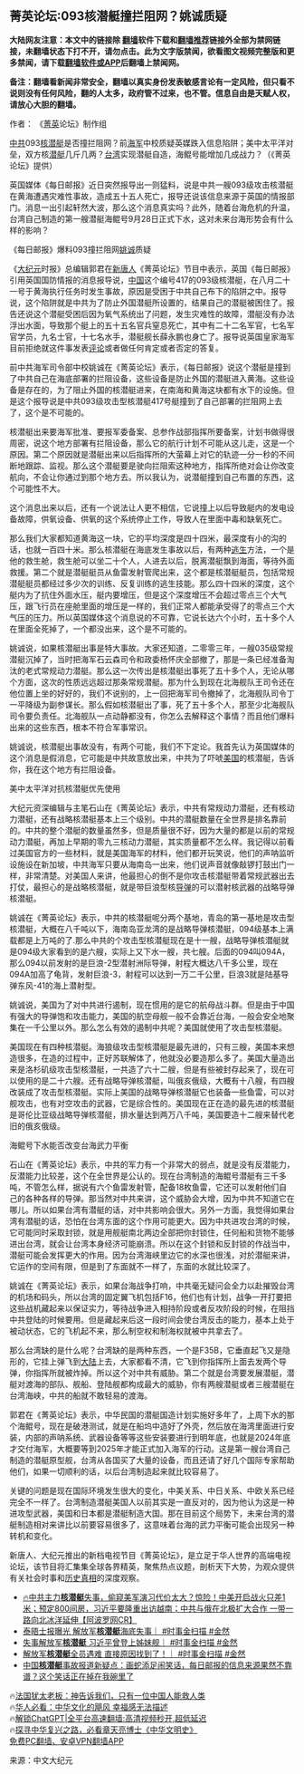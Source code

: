  <!-- 面包屑导航 --> <h2>菁英论坛:093核潜艇撞拦阻网？姚诚质疑</h2> <p class="notice"><b>大陆网友注意：本文中的链接除 <a href="https://github.com/bannedbook/fanqiang" >翻墙</a>软件下载和<a href="https://github.com/killgcd/justmysocks/blob/master/README.md">翻墙推荐</a>链接外全部为禁网链接，未翻墙状态下打不开，请勿点击。此为文字版禁闻，欲看图文视频完整版和更多禁闻，请下载<a href="https://github.com/bannedbook/fanqiang">翻墙软件或APP</a>后翻墙上禁闻网。</p><p>备注：翻墙看新闻非常安全，翻墙以真实身份发表敏感言论有一定风险，但只看不说则没有任何风险，翻的人太多，政府管不过来，也不管。信息自由是天赋人权，请放心大胆的翻墙。</b></p>  <div class="entry"> <p>作者： 《<a href="https://www.bannedbook.org/bnews/tag/%E8%8F%81%E8%8B%B1/" class="st_tag internal_tag" rel="tag" title="标签 菁英 下的日志">菁英</a>论坛》制作组</p> <p id="conimg"><a href="https://www.bannedbook.org/bnews/tag/%e4%b8%ad%e5%85%b1/" class="st_tag internal_tag" rel="tag" title="标签 中共 下的日志">中共</a>093<a href="https://www.bannedbook.org/bnews/tag/%e6%a0%b8%e6%bd%9c%e8%89%87/" class="st_tag internal_tag" rel="tag" title="标签 核潜艇 下的日志">核潜艇</a>是否撞拦阻网？前<a href="https://www.bannedbook.org/bnews/tag/%e6%b5%b7%e5%86%9b/" class="st_tag internal_tag" rel="tag" title="标签 海军 下的日志">海军</a>中校质疑英媒跌入信息陷阱；美中太平洋对垒，双方核<a href="https://www.bannedbook.org/bnews/tag/%E6%BD%9C%E8%89%87/" class="st_tag internal_tag" rel="tag" title="标签 潜艇 下的日志">潜艇</a>几斤几两？<a href="https://www.bannedbook.org/bnews/tag/%e5%8f%b0%e6%b9%be/" class="st_tag internal_tag" rel="tag" title="标签 台湾 下的日志">台湾</a>实现潜艇自造，海鲲号能增加几成战力？（《菁英论坛》提供）</p> <p>英国媒体《每日邮报》近日突然报导出一则猛料，说是中共一艘093级攻击核潜艇在黄海遭遇灾难性事故，造成五十五人死亡，报导还说该信息来源于英国的情报部门。消息一出引起轩然大波，那么这个消息真实吗？此外，随着台海危机的升温，台湾自己制造的第一艘潜艇海鲲号9月28日正式下水，这对未来台海形势会有什么样的影响？</p> <p>《每日邮报》爆料093撞拦阻网<a href="https://www.bannedbook.org/bnews/tag/%e5%a7%9a%e8%af%9a/" class="st_tag internal_tag" rel="tag" title="标签 姚诚 下的日志">姚诚</a>质疑</p> <p>《<span class='wp_keywordlink_affiliate'><a href="http://www.epochtimes.com/" title="大纪元" target="_blank">大纪元</a></span>时报》总编辑郭君在<span class='wp_keywordlink_affiliate'><a href="https://www.ntdtv.com/" title="新唐人">新唐人</a></span>《菁英论坛》节目中表示，英国《每日邮报》引用英国国防情报的消息报导说，<span class='wp_keywordlink_affiliate'><a href="https://www.bannedbook.org/" title="中国" target="_blank">中国</a></span>这个编号417的093级核潜艇，在八月二十一号于黄海执行任务时发生事故，原因是受困于中共自己布下的陷阱之中。报导说，这个陷阱就是中共为了防止外国潜艇所设置的，结果自己的潜艇被困住了。报告还说这个潜艇受困后因为氧气系统出了问题，发生灾难性的故障，潜艇没有办法浮出水面，导致那个艇上的五十五名官兵窒息死亡，其中有二十二名军官，七名军官学员，九名士官，十七名水手，潜艇舰长薛永鹏也身亡了。报导说英国皇家海军目前拒绝就这件事发表<span class='wp_keywordlink_affiliate'><a href="https://www.bannedbook.org/bnews/comments/" title="新闻评论" target="_blank">评论</a></span>或者做任何肯定或者否定的答复。</p> <p>前中共海军司令部中校姚诚在《菁英论坛》表示，《每日邮报》说这个潜艇是撞到了中共自己在海底部署的拦阻设备，这些设备是防止外国的潜艇进入黄海。这些设备是存在的，为了阻止外国的核潜艇进来，在南海和黄海这块都有水下的设施。但是这个报导说是中共093级攻击型核潜艇417号艇撞到了自己部署的拦阻网上去了，这个是不可能的。</p> <p>核潜艇出来要海军批准、要报军委备案、总参作战部指挥所要备案，计划书做得很周密，说这个地方部署有拦阻设备，那么它的航行计划不可能从这儿走，这是一个原因。第二个原因就是潜艇出来以后指挥所的大萤幕上对它的轨迹一分一秒的不间断地跟踪、监视。那么这个潜艇要是驶向拦阻索这种地方，指挥所绝对会让你改变航向，不会让你通过到那个地方去。所以我认为，说潜艇撞到自己布置的东西，这个可能性不大。</p> <p>这个消息出来以后，还有一个说法让人更不相信，它说撞上以后导致艇内的发电设备故障，供氧设备、供氧的这个系统停止工作，导致人在里面中毒和缺氧死亡。</p> <p>那么我们大家都知道黄海这一块，它的平均深度是四十四米，最深度有小的沟的话，也就一百四十米。那么核潜艇在海底发生事故以后，有两种<span class='wp_keywordlink'><a href="https://www.bannedbook.org/forum5/topic38.html" title="劫难逃生有秘诀" target="_blank">逃生</a></span>方法，一个是他的救生舱，救生舱可以坐二十个人，人进去以后，脱离潜艇飘到海面，等待外面救援。第二个就是潜艇艇员从鱼雷发射管爬出来，这个都是核潜艇艇员，包括常规潜艇艇员都经过多少次的训练、反复训练的逃生技能。那么四十四米的深度，这个艇内为了抗住外面水压，艇内要增压，但是这个深度增压不会超过零点三个大气压，跟飞行员在座舱里面的增压是一样的，我们正常人都能承受得了的零点三个大气压的压力。所以英国媒体这个消息说的不可靠，它说长达六个小时，五十多个人在里面全死掉了，一个都没出来，这个是不可能的。</p> <p>姚诚说，如果核潜艇出事是特大事故。大家还知道，二零零三年，一艘035级常规潜艇沉掉了，当时把海军石云森司令和政委杨怀庆全部撤了，那是一条已经准备淘汰的老式常规动力潜艇。那么这一次传出是核潜艇出事死了五十多个人，无论从哪个方面，这次的性质远远超过那条常规潜艇。那为什么到现在北海舰队王司令还在他位置上坐的好好的，我们不说别的，上一回把海军司令撤掉了，北海舰队司令丁一平降级为副参谋长。那么假如核潜艇出了事，死了五十多个人，那至少北海舰队司令要负责任。北海舰队一点动静都没有，你怎么去解释这个事情？而且他们爆料出来的这些东西，根本不符合军事常识。</p> <p>姚诚说，核潜艇出事故没有，有两个可能，我们不下定论。我首先认为英国媒体的这个消息是假消息，它可能是中共故意放出来，中共为了吓唬<a href="https://www.bannedbook.org/bnews/tag/%e7%be%8e%e5%9b%bd/" class="st_tag internal_tag" rel="tag" title="标签 美国 下的日志">美国</a>的核潜艇，告诉你，我在这个地方有拦阻设备。</p> <p>美中太平洋对抗核潜艇优先使用</p>  <p>大纪元资深编辑与主笔石山在《菁英论坛》表示，中共有常规动力潜艇，还有核动力潜艇，还有战略核潜艇基本上三个级别。中共的潜艇数量在全世界是排名靠前的。中共的整个潜艇的数量虽然多，但是质量很不好，因为大量的都是以前的常规动力潜艇，再加上早期的零九三核动力潜艇，其实质量都不怎么样。我记得以前看过美国官方的一些材料，就是美国海军的材料，他们都开玩笑说，他们的声呐监听设施设在新加坡，中共海军只要从海南岛一出来，他们说声音就像敲锣打鼓出门一样，非常清楚。对美国人来讲，他最担心的倒不是你攻击核潜艇带着常规武器出去打仗，最担心的是战略核潜艇，就是带巨浪型核<a href="https://www.bannedbook.org/bnews/tag/%e5%af%bc%e5%bc%b9/" class="st_tag internal_tag" rel="tag" title="标签 导弹 下的日志">导弹</a>的可以潜射核武器的战略导弹核潜艇。</p> <p>姚诚在《菁英论坛》表示，中共的核潜艇呢分两个基地，青岛的第一基地是攻击型核潜艇，大概在八千吨以下，海南岛亚龙湾的是战略导弹核潜艇，094级基本上满载都是上万吨的了.那么中共的个攻击型核潜艇现在是十一艘，战略导弹核潜艇就是094级大家看到的是六艘，实际上又下水一艘，共七艘。后面的094叫094A，那么094以前发射的是巨浪-2型潜射洲际导弹，射程大概达八千多公里，现在094A加高了龟背，发射巨浪-3，射程可以达到一万二千公里，巨浪3就是陆基导弹东风-41的海上潜射型。</p> <p>姚诚说，美国为了对中共进行遏制，现在惯用的是它的航母战斗群。但是由于中国有强大的导弹饱和攻击能力，美国的航空母舰一般不会靠近台海，一般会安全地聚集在一千公里以外。那么怎么有效的遏制中共呢？美国就使用了攻击型核潜艇。</p> <p>美国现在有四种核潜艇。海狼级攻击型核潜艇是最先进的，只有三艘，美国本来想造很多，在造的过程中，正好苏联解体了，他就没必要造那么多了。美国大量造出来是洛杉矶级攻击型核潜艇，一共造了六十二艘，但是有些被封存起来了，现在可以使用的是二十六艘。还有战略导弹核潜艇，叫俄亥俄级，大概有十八艘，有四艘改装成了攻击型核潜艇。实际上美国的战略导弹核潜艇它也装备一些鱼雷，可以对舰攻击，也有对空攻击的武器，它是综合性的。美国现在正在造的最先进的核潜艇是哥伦比亚级战略导弹核潜艇，排水量达到两万八千吨，美国要造十二艘来替代老旧的俄亥俄级。</p> <p>海鲲号下水能否改变台海武力平衡</p> <p>石山在《菁英论坛》表示，中共的军力有一个非常大的弱点，就是没有反潜能力，反潜能力比较差，这个在全世界是公认的。现在台湾制造的海鲲号潜艇有三千多吨，不管怎么样，据说有六个鱼雷发射管，配备18枚鱼雷，它还可以发射他们自己的各种各样的导弹。那当然对中共来讲，这个威胁会大增，因为中共不知道它在哪儿。所以如果台湾有潜艇的话，对中共影响会很大。另外一方面，我觉得如果台湾有潜艇的话，恐怕在台湾东面的这个作用可能更大。因为中共进攻台湾的时候，它可能同时采取封锁，就是用舰艇南北两边全部把你封锁住，任何船和货物不能够进出台湾，就会让台湾本身经济可能崩溃。所以在这个封锁和反封锁的作战当中，潜艇可能会发挥更大的作用。因为台湾海峡里边它的水深也很浅，对於潜艇来讲，它运作的空间有限，但是到了东面就不一样了，东面的水就比较深了。</p>  <p>姚诚在《菁英论坛》表示，如果台海战争打响，中共毫无疑问会全力以赴摧毁台湾的机场和码头，所以台湾的固定翼飞机包括F16，他们也有计划，战争一开打要把这些战机藏起来以保证实力，等待战争进入相持阶段或者反攻阶段的时候，在阻挡中共登陆的时候要用。但是藏起来后这一段时间会使台湾反击的能力，基本上处于被动状态，它的飞机起不来，那么制空权和制海权就被中共拿去了。</p> <p>那么台湾缺的是什么呢？台湾缺的是两种东西，一个是F35B，它垂直起飞又是隐形的，它挂上弹飞到<span class='wp_keywordlink_affiliate'><a href="https://www.bannedbook.org/" title="大陆" target="_blank">大陆</a></span>上去，大家都看不清，它飞到你指挥所上面去发两个导弹，你指挥所就被炸掉。所以这个对中共有威胁。第二个就是台湾要发展潜艇，潜艇对渡海的部队、舰船、登陆舰都构成最大的威胁，你有两艘潜艇或者三艘潜艇在台湾海峡，中共的船就不敢轻易的渡海。</p> <p>郭君在《菁英论坛》表示，中华民国的潜艇国造计划实施好多年了，上周下水的那个海鲲号，现在是破港测试，就是在船坞中造好了外壳，然后放在海湾里面进行安装，内部的声呐系统、武器设备等等这些安装要进行到明年底，也就是2024年底才交付海军，大概要等到2025年才能正式加入海军的行动。这是第一艘台湾自己制造的潜艇原型舰，台湾从各国买了大量的设备，而且还请了好几个国际专家帮助他们，如果一切顺利的话，以后台湾制造起来就比较容易了。</p> <p>关键的问题是现在国际环境发生很大的变化，中美关系、中日关系、中欧关系已经完全不一样了。台湾制造潜艇美国人以前其实是一直反对的，因为他认为这是一种进攻型武器，美国和日本都是潜艇制造大国。那在目前这个局势下，未来台湾的潜艇制造相对来讲比以前要容易很多了，这意味着台海的武力平衡可能会出现另一种转机和变化。</p> <p>新唐人、大纪元推出的新档电视节目《菁英论坛》，是立足于华人世界的高端电视论坛，该节目将汇集集全球各界精英，聚焦热点议题，剖析天下大势，为观众提供有关社会时事和<span class='wp_keywordlink'><a href="https://www.bannedbook.org/forum33/" title="近代历史事件真相" target="_blank">历史真相</a></span>的深度观察。</p> <!--<div id="taboola-mid-1"></div>--><ul class='op-related-articles' title='相关阅读'> <li><a href='https://www.bannedbook.org/bnews/bannedvideo/20231007/1943799.html' target='_blank'>🔥中共主力<b>核潜艇</b>失事，偷窥美军演习代价太大？惊险！中美开启战火只差1米；预定800间房，习近平要隆重出访越南；中共与俄在北极扩大合作 一带一路向北冰洋延伸【阿波罗网CR】</a></li> <li><a href='https://www.bannedbook.org/bnews/sohnews/20231007/1943649.html' target='_blank'>泰晤士报曝光 解放军<b>核潜艇</b>海底失事｜ #时事金扫描 #金然</a></li> <li><a href='https://www.bannedbook.org/bnews/sohnews/20231007/1943648.html' target='_blank'>失事解放军<b>核潜艇</b> 习近平曾登上姊妹舰｜ #时事金扫描 #金然</a></li> <li><a href='https://www.bannedbook.org/bnews/sohnews/20231007/1943647.html' target='_blank'>解放军<b>核潜艇</b>全员遇难 直接原因找到了！｜ #时事金扫描 #金然</a></li> <li><a href='https://www.bannedbook.org/bnews/sohnews/20231007/1943570.html' target='_blank'>中国<b>核潜艇</b>事故报道新疑点：画蛇添足闹笑话，每日邮报的信息来源果然不靠谱？这个笑话正在掉在我碗里了</a></li> </ul> <p class="texttj"> 🔥<a href="https://www.bannedbook.org/bnews/ssgc/20230219/1850782.html" target="_blank">法国犹太老板：神告诉我们，只有一位中国人能救人类</a><br/> 🔥<a href="https://www.bannedbook.org/bnews/comments/20220220/1694796.html" target="_blank">华人必看：中华文化的飓风 幸福感无法描述</a><br/> 🔥<a href="https://github.com/bannedbook/fanqiang/wiki/V2ray%E6%9C%BA%E5%9C%BA" target="_blank">解锁ChatGPT|全平台高速翻墙:高清视频秒开,超低延迟</a><br/> 🔥<a href="https://www.bannedbook.org/bnews/comments/20220808/1768773.html" target="_blank">探寻中华复兴之路，必看章天亮博士《中华文明史》</a><br/> <a href="https://github.com/bannedbook/fanqiang/wiki/%E7%A6%81%E9%97%BB%E7%BD%91%E5%AE%89%E5%8D%93%E7%BF%BB%E5%A2%99%E6%96%B0%E9%97%BBAPP" target="_blank">免费PC翻墙、安卓VPN翻墙APP</a><br/> </p> <p class="src-info">来源：中文大纪元 </p><a name='sharetosocial'></a> <div style="margin-bottom:5px;padding-bottom:5px;clear:both"> <div id="archive-pix-1" class="banner-ads"> <!-- AuctionX Display platform tag START --> <div id="27602x728x90x621x_ADSLOT1" clicktrack="%%CLICK_URL_ESC%%"></div>  <!-- AuctionX Display platform tag END --> </div> <div id="archive-pix-2" class="banner-ads"> <!-- AuctionX Display platform tag START --> <div id="27556x300x250x621x_ADSLOT1" clicktrack="%%CLICK_URL_ESC%%" style="margin:0 auto;text-align:center"></div>  <!-- AuctionX Display platform tag END --> </div> </div>  <div id="archive-pix-1" class="banner-ads"> <!-- AuctionX Display platform tag START --> <div id="27603x728x90x621x_ADSLOT1" clicktrack="%%CLICK_URL_ESC%%"></div>  <!-- AuctionX Display platform tag END --> </div> </div><!--END ENTRY--> 